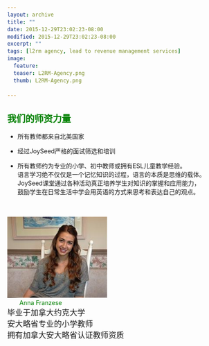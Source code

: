 ```yaml
---
layout: archive
title: ""
date: 2015-12-29T23:02:23-08:00
modified: 2015-12-29T23:02:23-08:00
excerpt: ""
tags: [l2rm agency, lead to revenue management services]
image:
  feature:
  teaser: L2RM-Agency.png
  thumb: L2RM-Agency.png

---
```

## <font color="green">我们的师资力量</font>
* 所有教师都来自北美国家    <br/>

* 经过JoySeed严格的面试筛选和培训    <br/>

* 所有教师约为专业的小学、初中教师或拥有ESL儿童教学经验。         <br/>
  语言学习绝不仅仅是一个记忆知识的过程，语言的本质是思维的载体。  <br/>      JoySeed课堂通过各种活动真正培养学生对知识的掌握和应用能力，     <br/>
  鼓励学生在日常生活中学会用英语的方式来思考和表达自己的观点。    <br/><br/><br/>
  
<div align="left">
<img src="../images/anna.jpg"  alt="class teacher"/>
</div>
 <font color="green">&emsp;&emsp;Anna Franzese</font>   <br/>   
 <font size="4">毕业于加拿大约克大学          <br/>
 安大略省专业的小学教师                       <br/>
 拥有加拿大安大略省认证教师资质</font>        <br/>
 

